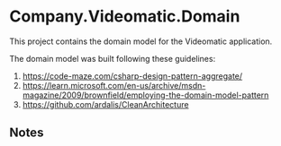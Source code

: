 # Company.Videomatic.Domain

This project contains the domain model for the Videomatic application.

The domain model was built following these guidelines:
1. https://code-maze.com/csharp-design-pattern-aggregate/
2. https://learn.microsoft.com/en-us/archive/msdn-magazine/2009/brownfield/employing-the-domain-model-pattern
3. https://github.com/ardalis/CleanArchitecture

## Notes
